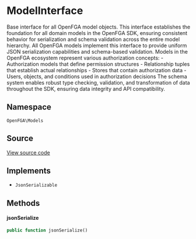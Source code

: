 # ModelInterface

Base interface for all OpenFGA model objects. This interface establishes the foundation for all domain models in the OpenFGA SDK, ensuring consistent behavior for serialization and schema validation across the entire model hierarchy. All OpenFGA models implement this interface to provide uniform JSON serialization capabilities and schema-based validation. Models in the OpenFGA ecosystem represent various authorization concepts: - Authorization models that define permission structures - Relationship tuples that establish actual relationships - Stores that contain authorization data - Users, objects, and conditions used in authorization decisions The schema system enables robust type checking, validation, and transformation of data throughout the SDK, ensuring data integrity and API compatibility.

## Namespace
`OpenFGA\Models`

## Source
[View source code](https://github.com/evansims/openfga-php/blob/main/src/Models/ModelInterface.php)

## Implements
* `JsonSerializable`




## Methods

                        
#### jsonSerialize


```php
public function jsonSerialize()
```





